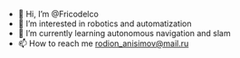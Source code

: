- 👋 Hi, I’m @Fricodelco
- 👀 I’m interested in robotics and automatization
- 🌱 I’m currently learning autonomous navigation and slam
- 📫 How to reach me rodion_anisimov@mail.ru

